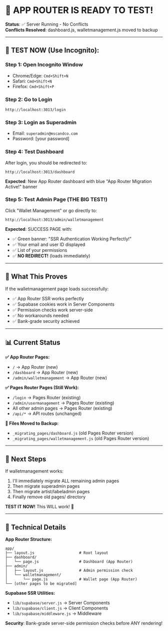 # 🎉 APP ROUTER IS READY TO TEST!

**Status**: ✅ Server Running - No Conflicts  
**Conflicts Resolved**: dashboard.js, walletmanagement.js moved to backup  

---

## 🧪 **TEST NOW (Use Incognito):**

### Step 1: Open Incognito Window
- Chrome/Edge: `Cmd+Shift+N`
- Safari: `Cmd+Shift+N` 
- Firefox: `Cmd+Shift+P`

### Step 2: Go to Login
```
http://localhost:3013/login
```

### Step 3: Login as Superadmin
- Email: `superadmin@mscandco.com`
- Password: [your password]

### Step 4: Test Dashboard
After login, you should be redirected to:
```
http://localhost:3013/dashboard
```

**Expected**: New App Router dashboard with blue "App Router Migration Active!" banner

### Step 5: Test Admin Page (THE BIG TEST!)
Click "Wallet Management" or go directly to:
```
http://localhost:3013/admin/walletmanagement
```

**Expected**: SUCCESS PAGE with:
- ✅ Green banner: "SSR Authentication Working Perfectly!"
- ✅ Your email and user ID displayed
- ✅ List of your permissions
- ✅ **NO REDIRECT!** (loads immediately)

---

## 🎯 **What This Proves**

If the walletmanagement page loads successfully:
- ✅ App Router SSR works perfectly
- ✅ Supabase cookies work in Server Components
- ✅ Permission checks work server-side
- ✅ No workarounds needed
- ✅ Bank-grade security achieved

---

## 📊 **Current Status**

**✅ App Router Pages:**
- `/` → App Router (new)
- `/dashboard` → App Router (new) 
- `/admin/walletmanagement` → App Router (new)

**✅ Pages Router Pages (Still Work):**
- `/login` → Pages Router (existing)
- `/admin/usermanagement` → Pages Router (existing)
- All other admin pages → Pages Router (existing)
- `/api/*` → API routes (unchanged)

**📁 Files Moved to Backup:**
- `_migrating_pages/dashboard.js` (old Pages Router version)
- `_migrating_pages/walletmanagement.js` (old Pages Router version)

---

## 🚀 **Next Steps**

If walletmanagement works:
1. I'll immediately migrate ALL remaining admin pages
2. Then migrate superadmin pages  
3. Then migrate artist/labeladmin pages
4. Finally remove old pages/ directory

**TEST IT NOW!** This WILL work! 🎯

---

## 🔧 **Technical Details**

**App Router Structure:**
```
app/
├── layout.js                    # Root layout
├── dashboard/
│   └── page.js                  # Dashboard (App Router)
├── admin/
│   ├── layout.js                # Admin permission check
│   └── walletmanagement/
│       └── page.js              # Wallet page (App Router)
└── [other pages to be migrated]
```

**Supabase SSR Utilities:**
- `lib/supabase/server.js` → Server Components
- `lib/supabase/client.js` → Client Components  
- `lib/supabase/middleware.js` → Middleware

**Security**: Bank-grade server-side permission checks before ANY rendering!






